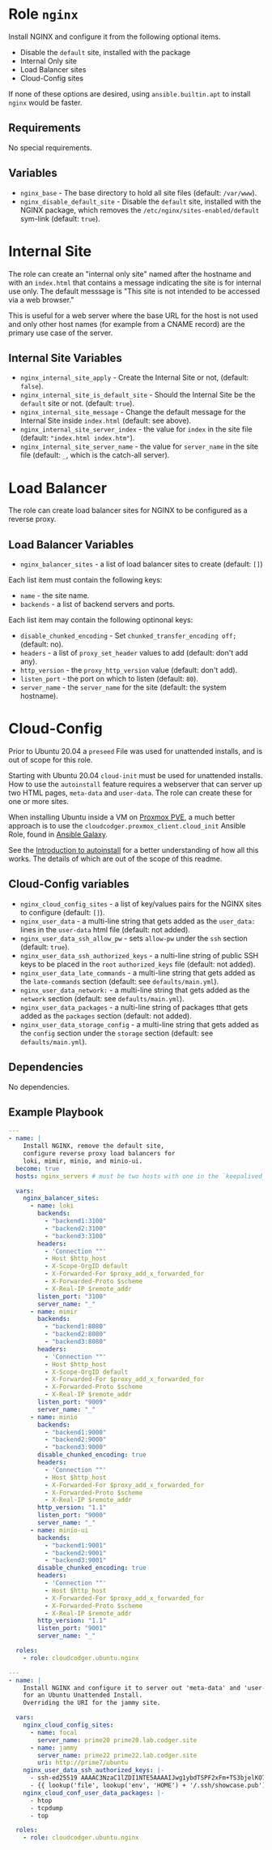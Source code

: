 Role `nginx`
============

Install NGINX and configure it from the following optional items.

- Disable the `default` site, installed with the package
- Internal Only site
- Load Balancer sites
- Cloud-Config sites

If none of these options are desired, using `ansible.builtin.apt` to install `nginx` would be faster.

Requirements
------------

No special requirements.

Variables
---------

- `nginx_base` - The base directory to hold all site files (default: `/var/www`).
- `nginx_disable_default_site` - Disable the `default` site, installed with the NGINX package, which removes the `/etc/nginx/sites-enabled/default` sym-link (default: `true`).

Internal Site
=============

The role can create an "internal only site" named after the hostname and with an `index.html` that contains a message indicating the site is for internal use only. The default messsage is "This site is not intended to be accessed via a web browser."

This is useful for a web server where the base URL for the host is not used and only other host names (for example from a CNAME record) are the primary use case of the server.

Internal Site Variables
-----------------------

- `nginx_internal_site_apply` - Create the Internal Site or not,  (default: `false`).
- `nginx_internal_site_is_default_site` - Should the Internal Site be the `default` site or not. (default: `true`).
- `nginx_internal_site_message` - Change the default message for the Internal Site inside `index.html` (default: see above).
- `nginx_internal_site_server_index` - the value for `index` in the site file (default: `"index.html index.htm"`).
- `nginx_internal_site_server_name` - the value for `server_name` in the site file (default: `_`, which is the catch-all server).

Load Balancer
=============

The role can create load balancer sites for NGINX to be configured as a reverse proxy.

Load Balancer Variables
-----------------------

- `nginx_balancer_sites` - a list of load balancer sites to create (default: `[]`)

Each list item must contain the following keys:

- `name` - the site name.
- `backends` - a list of backend servers and ports.

Each list item may contain the following optinonal keys:

- `disable_chunked_encoding` - Set `chunked_transfer_encoding off;` (default: no).
- `headers` - a list of `proxy_set_header` values to add (default: don't add any).
- `http_version` - the `proxy_http_version` value (default: don't add).
- `listen_port` - the port on which to listen (default: `80`).
- `server_name` - the `server_name` for the site (default: the system hostname).

Cloud-Config
============

Prior to Ubuntu 20.04 a `preseed` File was used for unattended installs, and is out of scope for this role.

Starting with Ubuntu 20.04 `cloud-init` must be used for unattended installs. How to use the `autoinstall` feature requires a webserver that can server up two HTML pages, `meta-data` and `user-data`. The role can create these for one or more sites.

When installing Ubuntu inside a VM on [Proxmox PVE](https://proxmox.com/), a much better approach is to use the `cloudcodger.proxmox_client.cloud_init` Ansible Role, found in [Ansible Galaxy](https://galaxy.ansible.com/ui/).

See the [Introduction to autoinstall](https://canonical-subiquity.readthedocs-hosted.com/en/latest/intro-to-autoinstall.html) for a better understanding of how all this works. The details of which are out of the scope of this readme.

Cloud-Config variables
----------------------

- `nginx_cloud_config_sites` - a list of key/values pairs for the NGINX sites to configure (default: `[]`).
- `nginx_user_data` - a multi-line string that gets added as the `user_data:` lines in the `user-data` html file (default: not added).
- `nginx_user_data_ssh_allow_pw` - sets `allow-pw` under the `ssh` section (default: `true`).
- `nginx_user_data_ssh_authorized_keys` - a nulti-line string of public SSH keys to be placed in the `root` `authorized_keys` file (default: not added).
- `nginx_user_data_late_commands` - a multi-line string that gets added as the `late-commands` section (default: see `defaults/main.yml`).
- `nginx_user_data_network:` - a multi-line string that gets added as the `network` section (default: see `defaults/main.yml`).
- `nginx_user_data_packages` - a nulti-line string of packages tthat gets added as the `packages` section (default: not added).
- `nginx_user_data_storage_config` - a multi-line string that gets added as the `config` section under the `storage` section (default: see `defaults/main.yml`).

Dependencies
------------

No dependencies.

Example Playbook
----------------

```yml
---
- name: |
    Install NGINX, remove the default site,
    configure reverse proxy load balancers for
    loki, mimir, minio, and minio-ui.
  become: true
  hosts: nginx_servers # must be two hosts with one in the `keepalived_primary` group.

  vars:
    nginx_balancer_sites:
      - name: loki
        backends:
          - "backend1:3100"
          - "backend2:3100"
          - "backend3:3100"
        headers:
          - 'Connection ""'
          - Host $http_host
          - X-Scope-OrgID default
          - X-Forwarded-For $proxy_add_x_forwarded_for
          - X-Forwarded-Proto $scheme
          - X-Real-IP $remote_addr
        listen_port: "3100"
        server_name: "_"
      - name: mimir
        backends:
          - "backend1:8080"
          - "backend2:8080"
          - "backend3:8080"
        headers:
          - 'Connection ""'
          - Host $http_host
          - X-Scope-OrgID default
          - X-Forwarded-For $proxy_add_x_forwarded_for
          - X-Forwarded-Proto $scheme
          - X-Real-IP $remote_addr
        listen_port: "9009"
        server_name: "_"
      - name: minio
        backends:
          - "backend1:9000"
          - "backend2:9000"
          - "backend3:9000"
        disable_chunked_encoding: true
        headers:
          - 'Connection ""'
          - Host $http_host
          - X-Forwarded-For $proxy_add_x_forwarded_for
          - X-Forwarded-Proto $scheme
          - X-Real-IP $remote_addr
        http_version: "1.1"
        listen_port: "9000"
        server_name: "_"
      - name: minio-ui
        backends:
          - "backend1:9001"
          - "backend2:9001"
          - "backend3:9001"
        disable_chunked_encoding: true
        headers:
          - 'Connection ""'
          - Host $http_host
          - X-Forwarded-For $proxy_add_x_forwarded_for
          - X-Forwarded-Proto $scheme
          - X-Real-IP $remote_addr
        http_version: "1.1"
        listen_port: "9001"
        server_name: "_"

  roles:
    - role: cloudcodger.ubuntu.nginx
```

```yml
---
- name: |
    Install NGINX and configure it to server out 'meta-data' and 'user-data'
    for an Ubuntu Unattended Install.
    Overriding the URI for the jammy site.

  vars:
    nginx_cloud_config_sites:
      - name: focal
        server_name: prime20 prime20.lab.codger.site
      - name: jammy
        server_name: prime22 prime22.lab.codger.site
        uri: http://prime7/ubuntu
    nginx_user_data_ssh_authorized_keys: |-
      - ssh-ed25519 AAAAC3NzaC1lZDI1NTE5AAAAIJwg1ybdTSPF2xFm+TS3bjelKO7VQgGpbyvr+b9qJBzr cloudcodger@showcase
      - {{ lookup('file', lookup('env', 'HOME') + '/.ssh/showcase.pub') }}
    nginx_cloud_conf_user_data_packages: |-
      - htop
      - tcpdump
      - top

  roles:
    - role: cloudcodger.ubuntu.nginx
```
